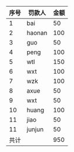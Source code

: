 |序号|罚款人|金额
|---- | ------ | --|
|1|bai| 50
|2|haonan|100
|3|guo|50
|4|peng|100
|5|wtl|150
|6|wxt|100
|7|wzk|100
|8|axue|50
|9|wxt|50
|10|huang|100
|11|jiao|50
|11|junjun|50
|共计||950

